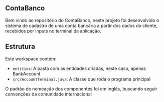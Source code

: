 ## ContaBanco

Bem vindo ao repositório do ContaBanco, neste projeto foi desenvolvido o sistema de cadastro de uma conta bancária a partir dos dados do cliente, recebidos por inputs no terminal da aplicação.  

## Estrutura

Este workspace contém:

- `entities`: A pasta com as entidades criadas, neste caso, apenas BankAccount
- `src/AccountTerminal.java`: A classe que roda o programa principal 

O padrão de nomeação dos componentes foi em inglês, buscando seguir convenções da comunidade internacional
